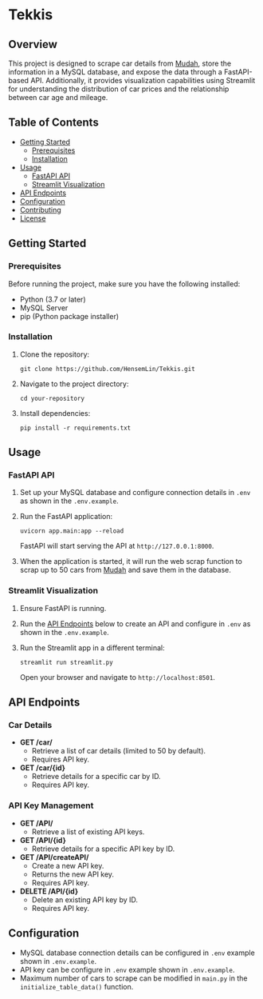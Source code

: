 # Tekkis

## Overview

This project is designed to scrape car details from [Mudah](https://www.mudah.my/malaysia/cars-for-sale), store the information in a MySQL database, and expose the data through a FastAPI-based API. Additionally, it provides visualization capabilities using Streamlit for understanding the distribution of car prices and the relationship between car age and mileage.

## Table of Contents

- [Getting Started](#getting-started)
  - [Prerequisites](#Prerequisites)
  - [Installation](#Installation)
- [Usage](#Usage)
  - [FastAPI API](#FastAPI-API)
  - [Streamlit Visualization](#Streamlit-Visualization)
- [API Endpoints](#API-Endpoints)
- [Configuration](#Configuration)
- [Contributing](#Contributing)
- [License](#License)

## Getting Started

### Prerequisites

Before running the project, make sure you have the following installed:

- Python (3.7 or later)
- MySQL Server
- pip (Python package installer)

### Installation

1. Clone the repository:
   <pre><div class="bg-black rounded-md"><div class="flex items-center relative text-gray-200 bg-gray-800 dark:bg-token-surface-primary px-4 py-2 text-xs font-sans justify-between rounded-t-md"></div><div class="p-4 overflow-y-auto"><code class="!whitespace-pre hljs language-bash">git clone https://github.com/HensemLin/Tekkis.git
   </code></div></div></pre>
2. Navigate to the project directory:
   <pre><div class="bg-black rounded-md"><div class="flex items-center relative text-gray-200 bg-gray-800 dark:bg-token-surface-primary px-4 py-2 text-xs font-sans justify-between rounded-t-md"></div><div class="p-4 overflow-y-auto"><code class="!whitespace-pre hljs language-bash">cd your-repository
   </code></div></div></pre>
3. Install dependencies:
   <pre><div class="bg-black rounded-md"><div class="flex items-center relative text-gray-200 bg-gray-800 dark:bg-token-surface-primary px-4 py-2 text-xs font-sans justify-between rounded-t-md"></div><div class="p-4 overflow-y-auto"><code class="!whitespace-pre hljs language-bash">pip install -r requirements.txt
   </code></div></div></pre>

## Usage

### FastAPI API

1. Set up your MySQL database and configure connection details in `.env` as shown in the `.env.example`.
2. Run the FastAPI application:

   <pre><div class="bg-black rounded-md"><div class="flex items-center relative text-gray-200 bg-gray-800 dark:bg-token-surface-primary px-4 py-2 text-xs font-sans justify-between rounded-t-md"></div><div class="p-4 overflow-y-auto"><code class="!whitespace-pre hljs language-bash">uvicorn app.main:app --reload
   </code></div></div></pre>

   FastAPI will start serving the API at `http://127.0.0.1:8000`.

3. When the application is started, it will run the web scrap function to scrap up to 50 cars from [Mudah](https://www.mudah.my/malaysia/cars-for-sale) and save them in the database.

### Streamlit Visualization

1. Ensure FastAPI is running.
2. Run the [API Endpoints](#API-Endpoints) below to create an API and configure in `.env` as shown in the `.env.example`.
3. Run the Streamlit app in a different terminal:

   <pre><div class="bg-black rounded-md"><div class="flex items-center relative text-gray-200 bg-gray-800 dark:bg-token-surface-primary px-4 py-2 text-xs font-sans justify-between rounded-t-md"></div><div class="p-4 overflow-y-auto"><code class="!whitespace-pre hljs language-bash">streamlit run streamlit.py
   </code></div></div></pre>

   Open your browser and navigate to `http://localhost:8501`.

## API Endpoints

### Car Details

- **GET /car/**
  - Retrieve a list of car details (limited to 50 by default).
  - Requires API key.
- **GET /car/{id}**
  - Retrieve details for a specific car by ID.
  - Requires API key.

### API Key Management

- **GET /API/**
  - Retrieve a list of existing API keys.
- **GET /API/{id}**
  - Retrieve details for a specific API key by ID.
- **GET /API/createAPI/**
  - Create a new API key.
  - Returns the new API key.
  - Requires API key.
- **DELETE /API/{id}**
  - Delete an existing API key by ID.
  - Requires API key.

## Configuration

- MySQL database connection details can be configured in `.env` example shown in `.env.example`.
- API key can be configure in `.env` example shown in `.env.example`.
- Maximum number of cars to scrape can be modified in `main.py` in the `initialize_table_data()` function.
